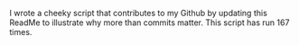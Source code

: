 I wrote a cheeky script that contributes to my Github by updating this ReadMe to illustrate why more than commits matter. This script has run 167 times.
